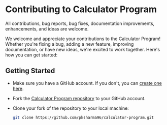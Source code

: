 # Contributing to Calculator Program
All contributions, bug reports, bug fixes, documentation improvements, enhancements, and ideas are welcome.

We welcome and appreciate your contributions to the Calculator Program! Whether you're fixing a bug, adding a new feature, improving documentation, or have new ideas, we're excited to work together. Here's how you can get started:

## Getting Started

- Make sure you have a GitHub account. If you don't, you can [create one here](https://github.com/join).

- Fork the [Calculator Program repository](https://github.com/pksharma96/calculator-program) to your GitHub account.

- Clone your fork of the repository to your local machine:

  ```bash
  git clone https://github.com/pksharma96/calculator-program.git

